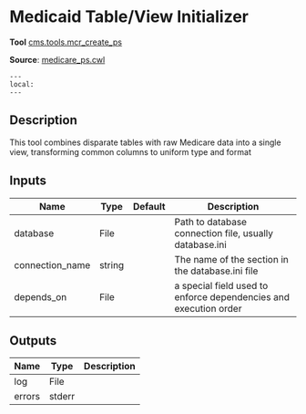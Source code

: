 # Medicaid Table/View Initializer
**Tool** 	[cms.tools.mcr_create_ps](../../src/python/cms/tools/mcr_create_ps.py)

[//]: # (TODO: unknown file 'mcr_create_ps.py')


**Source**: [medicare_ps.cwl](../members/medicare_ps_cwl.md)

```{contents}
---
local:
---
```

## Description
This tool combines disparate tables with raw Medicare data into a single
view, transforming common columns to uniform type and format


## Inputs

| Name | Type | Default | Description |
|------|------|---------|-------------|
|database|File| |Path to database connection file, usually database.ini|
|connection_name|string| |The name of the section in the database.ini file|
|depends_on|File| |a special field used to enforce dependencies and execution order|

## Outputs

| Name | Type | Description |
|------|------|-------------|
|log|File| |
|errors|stderr| |
